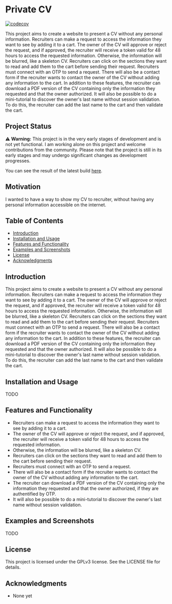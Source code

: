 # Private CV

[![codecov](https://codecov.io/gh/levg34/private-cv/graph/badge.svg?token=PNDT8I3M72)](https://codecov.io/gh/levg34/private-cv)

This project aims to create a website to present a CV without any personal information. Recruiters can make a request to access the information they want to see by adding it to a cart. The owner of the CV will approve or reject the request, and if approved, the recruiter will receive a token valid for 48 hours to access the requested information. Otherwise, the information will be blurred, like a skeleton CV. Recruiters can click on the sections they want to read and add them to the cart before sending their request. Recruiters must connect with an OTP to send a request. There will also be a contact form if the recruiter wants to contact the owner of the CV without adding any information to the cart. In addition to these features, the recruiter can download a PDF version of the CV containing only the information they requested and that the owner authorized. It will also be possible to do a mini-tutorial to discover the owner's last name without session validation. To do this, the recruiter can add the last name to the cart and then validate the cart.

## Project Status

⚠️ **Warning:** This project is in the very early stages of development and is not yet functional. I am working alone on this project and welcome contributions from the community. Please note that the project is still in its early stages and may undergo significant changes as development progresses.

You can see the result of the latest build [here](https://levg34.github.io/private-cv/).

## Motivation

I wanted to have a way to show my CV to recruiter, without having any personal information accessible on the internet.

## Table of Contents

- [Introduction](#introduction)
- [Installation and Usage](#installation-and-usage)
- [Features and Functionality](#features-and-functionality)
- [Examples and Screenshots](#examples-and-screenshots)
- [License](#license)
- [Acknowledgments](#acknowledgments)

## Introduction

This project aims to create a website to present a CV without any personal information. Recruiters can make a request to access the information they want to see by adding it to a cart. The owner of the CV will approve or reject the request, and if approved, the recruiter will receive a token valid for 48 hours to access the requested information. Otherwise, the information will be blurred, like a skeleton CV. Recruiters can click on the sections they want to read and add them to the cart before sending their request. Recruiters must connect with an OTP to send a request. There will also be a contact form if the recruiter wants to contact the owner of the CV without adding any information to the cart. In addition to these features, the recruiter can download a PDF version of the CV containing only the information they requested and that the owner authorized. It will also be possible to do a mini-tutorial to discover the owner's last name without session validation. To do this, the recruiter can add the last name to the cart and then validate the cart.

## Installation and Usage

TODO

## Features and Functionality

- Recruiters can make a request to access the information they want to see by adding it to a cart.
- The owner of the CV will approve or reject the request, and if approved, the recruiter will receive a token valid for 48 hours to access the requested information.
- Otherwise, the information will be blurred, like a skeleton CV.
- Recruiters can click on the sections they want to read and add them to the cart before sending their request.
- Recruiters must connect with an OTP to send a request.
- There will also be a contact form if the recruiter wants to contact the owner of the CV without adding any information to the cart.
- The recruiter can download a PDF version of the CV containing only the information they requested and that the owner authorized, if they are authentified by OTP.
- It will also be possible to do a mini-tutorial to discover the owner's last name without session validation.

## Examples and Screenshots

TODO

## License

This project is licensed under the GPLv3 license. See the LICENSE file for details.

## Acknowledgments

- None yet
